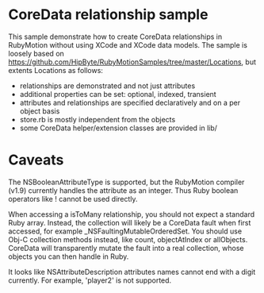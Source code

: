 CoreData relationship sample
=============================

This sample demonstrate how to create CoreData relationships in RubyMotion without using XCode and XCode data models. The sample is loosely based on https://github.com/HipByte/RubyMotionSamples/tree/master/Locations, but extents Locations as follows:

- relationships are demonstrated and not just attributes
- additional properties can be set: optional, indexed, transient
- attributes and relationships are specified declaratively and on a per object basis
- store.rb is mostly independent from the objects
- some CoreData helper/extension classes are provided in lib/

Caveats
=======

The NSBooleanAttributeType is supported, but the RubyMotion compiler (v1.9) currently handles the attribute as an integer. Thus Ruby boolean operators like ! cannot be used directly.

When accessing a isToMany relationship, you should not expect a standard Ruby array. Instead, the collection will likely be a CoreData fault when first accessed, for example _NSFaultingMutableOrderedSet. You should use Obj-C collection methods instead, like count, objectAtIndex or allObjects. CoreData will transparently mutate the fault into a real collection, whose objects you can then handle in Ruby.

It looks like NSAttributeDescription attributes names cannot end with a digit currently. For example, 'player2' is not supported.
